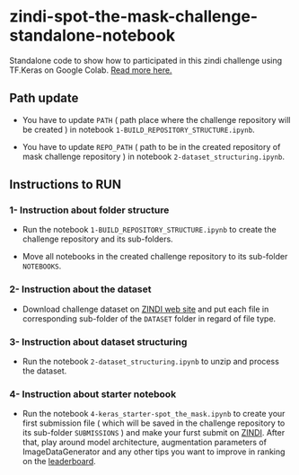 # zindi-spot-the-mask-challenge-standalone-notebook

Standalone code to show how to participated in this zindi challenge using TF.Keras on Google Colab. [Read more here.](https://zindi.africa/competitions/zindiweekendz-learning-spot-the-mask-challenge/)


## Path update
-   You have to update ` PATH ` ( path place where the challenge repository will be created ) in notebook ` 1-BUILD_REPOSITORY_STRUCTURE.ipynb `.

-   You have to update ` REPO_PATH ` ( path to be in the created repository of mask challenge repository ) in notebook ` 2-dataset_structuring.ipynb `.


## Instructions to RUN 

### 1- Instruction about folder structure
-    Run the notebook ` 1-BUILD_REPOSITORY_STRUCTURE.ipynb ` to create the challenge repository and its sub-folders.

-   Move all notebooks in the created challenge repository to its sub-folder ` NOTEBOOKS `.


### 2- Instruction about the dataset

-   Download challenge dataset on [ZINDI web site](https://zindi.africa/competitions/zindiweekendz-learning-spot-the-mask-challenge/data) and put each file in corresponding sub-folder of the ` DATASET ` folder in regard of file type.


### 3- Instruction about dataset structuring
- Run the notebook ` 2-dataset_structuring.ipynb ` to unzip and process the dataset.

### 4- Instruction about starter notebook
- Run the notebook ` 4-keras_starter-spot_the_mask.ipynb ` to create your first submission file ( which will be saved in the challenge repository to its sub-folder ` SUBMISSIONS ` ) and make your furst submit on [ZINDI](https://zindi.africa/competitions/zindiweekendz-learning-spot-the-mask-challenge/submit). After that, play around model architecture, augmentation parameters of ImageDataGenerator and any other tips you want to improve in ranking on the [leaderboard](https://zindi.africa/competitions/zindiweekendz-learning-spot-the-mask-challenge/leaderboard).
